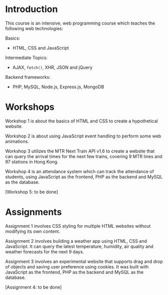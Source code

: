 # Introduction

This course is an intensive, web programming course which teaches the following web technologies: 

Basics: 
* HTML, CSS and JavaScript

Intermediate Topics: 
* AJAX, `fetch()`, XHR, JSON and jQuery

Backend frameworks: 
* PHP, MySQL, Node.js, Express.js, MongoDB

# Workshops
Workshop 1 is about the basics of HTML and CSS to create a hypothetical website. 

Workshop 2 is about using JavaScript event handling to perform some web animations. 

Workshop 3 utilizes the MTR Next Train API v1.6 to create a website that can query the arrival times for the next few trains, covering 9 MTR lines and 97 stations in Hong Kong.

Workshop 4 is an attendance system which can track the attendance of students, using JavaScript as the frontend, PHP as the backend and MySQL as the database. 

[Workshop 5: to be done]

# Assignments

Assignment 1 involves CSS styling for multiple HTML websites without modifying its own content. 

Assignment 2 involves building a weather app using HTML, CSS and JavaScript. It can query the latest temperature, humidity, air quality and weather forecasts for the next 9 days. 

Assignment 3 involves an experimental website that supports drag and drop of objects and saving user preference using cookies. It was built with JavaScript as the frontend, PHP as the backend and MySQL as the database. 

[Assignment 4: to be done]
